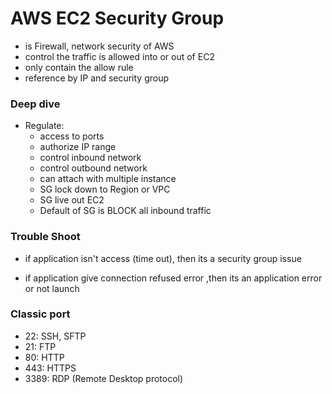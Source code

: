 # AWS EC2 Security Group

- is Firewall, network security of AWS
- control the traffic is allowed into or out of EC2
- only contain the allow rule
- reference by IP and security group

### Deep dive

- Regulate:
  - access to ports
  - authorize IP range
  - control inbound network
  - control outbound network
  - can attach with multiple instance
  - SG lock down to Region or VPC
  - SG live out EC2
  - Default of SG is BLOCK all inbound traffic

### Trouble Shoot

- if application isn't access (time out), then its a security group issue

- if application give connection refused error ,then its an application error or not launch

### Classic port

- 22: SSH, SFTP
- 21: FTP
- 80: HTTP
- 443: HTTPS
- 3389: RDP (Remote Desktop protocol)
